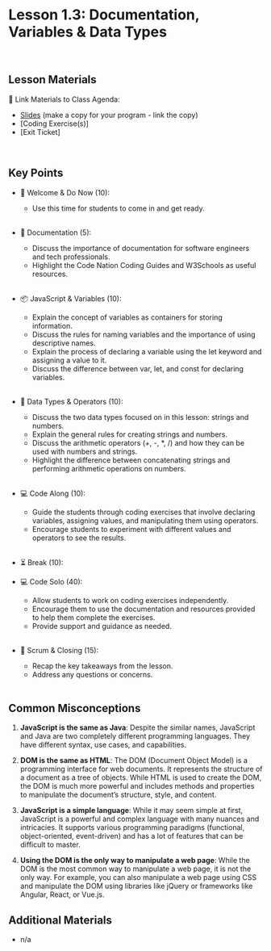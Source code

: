 # Lesson 1.3: Documentation, Variables & Data Types

<br>

## Lesson Materials

📖 Link Materials to Class Agenda:
- [Slides](https://docs.google.com/presentation/d/13dmWq39oLUCj_E9j76TvZHfCPPlqMgxIn_5kYMUHG_w/edit?usp=sharing) (make a copy for your program - link the copy)
- [Coding Exercise(s)]
- [Exit Ticket]

<br>

## Key Points

- 👋 Welcome & Do Now (10):
  - Use this time for students to come in and get ready.<br><br>
  
- 📑 Documentation (5):
  - Discuss the importance of documentation for software engineers and tech professionals.
  - Highlight the Code Nation Coding Guides and W3Schools as useful resources.<br><br>

- 📦 JavaScript & Variables (10):
  - Explain the concept of variables as containers for storing information.
  - Discuss the rules for naming variables and the importance of using descriptive names.
  - Explain the process of declaring a variable using the let keyword and assigning a value to it.
  - Discuss the difference between var, let, and const for declaring variables.<br><br>

- 🔢 Data Types & Operators (10):
  - Discuss the two data types focused on in this lesson: strings and numbers.
  - Explain the general rules for creating strings and numbers.
  - Discuss the arithmetic operators (+, -, *, /) and how they can be used with numbers and strings.
  - Highlight the difference between concatenating strings and performing arithmetic operations on numbers.<br><br>

- 💻 Code Along (10):
  - Guide the students through coding exercises that involve declaring variables, assigning values, and manipulating them using operators.
  - Encourage students to experiment with different values and operators to see the results.<br><br>

- ⏳ Break (10):

- 💻 Code Solo (40):
  - Allow students to work on coding exercises independently.
  - Encourage them to use the documentation and resources provided to help them complete the exercises.
  - Provide support and guidance as needed.<br><br>

- 🔄 Scrum & Closing (15):
  - Recap the key takeaways from the lesson.
  - Address any questions or concerns.<br><br>
  

## Common Misconceptions
1. **JavaScript is the same as Java**: Despite the similar names, JavaScript and Java are two completely different programming languages. They have different syntax, use cases, and capabilities.

2. **DOM is the same as HTML**: The DOM (Document Object Model) is a programming interface for web documents. It represents the structure of a document as a tree of objects. While HTML is used to create the DOM, the DOM is much more powerful and includes methods and properties to manipulate the document’s structure, style, and content.

3. **JavaScript is a simple language**: While it may seem simple at first, JavaScript is a powerful and complex language with many nuances and intricacies. It supports various programming paradigms (functional, object-oriented, event-driven) and has a lot of features that can be difficult to master.

4. **Using the DOM is the only way to manipulate a web page**: While the DOM is the most common way to manipulate a web page, it is not the only way. For example, you can also manipulate a web page using CSS and manipulate the DOM using libraries like jQuery or frameworks like Angular, React, or Vue.js.


## Additional Materials
- n/a
